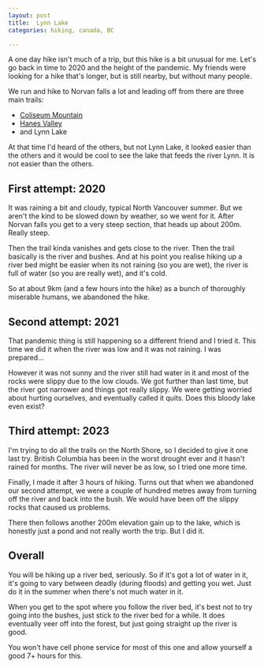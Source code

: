 ```yaml
---
layout: post
title:  Lynn Lake
categories: hiking, canada, BC

---
```


A one day hike isn't much of a trip, but this hike is a bit unusual for me. Let's go back in time to 2020 and the height of the pandemic. My friends were looking for a hike that's longer, but is still nearby, but without many people.

We run and hike to Norvan falls a lot and leading off from there are three main trails:
* [Coliseum Mountain](https://www.strava.com/activities/3989340157)
* [Hanes Valley](https://www.strava.com/activities/5788093741/)
* and Lynn Lake

At that time I'd heard of the others, but not Lynn Lake, it looked easier than the others and it would be cool to see the lake that feeds the river Lynn. It is not easier than the others.

## First attempt: 2020

It was raining a bit and cloudy, typical North Vancouver summer. But we aren't the kind to be slowed down by weather, so we went for it. After Norvan falls you get to a very steep section, that heads up about 200m. Really steep.

Then the trail kinda vanishes and gets close to the river. Then the trail basically is the river and bushes. And at his point you realise hiking up a river bed might be easier when its not raining (so you are wet), the river is full of water (so you are really wet), and it's cold.

So at about 9km (and a few hours into the hike) as a bunch of thoroughly miserable humans, we abandoned the hike.

## Second attempt: 2021

That pandemic thing is still happening so a different friend and I tried it. This time we did it when the river was low and it was not raining. I was prepared...
 
<div class="strava-embed-placeholder" data-embed-type="activity" data-embed-id="5643789066"></div><script src="https://strava-embeds.com/embed.js"></script>

However it was not sunny and the river still had water in it and most of the rocks were slippy due to the low clouds. We got further than last time, but the river got narrower and things got really slippy. We were getting worried about hurting ourselves, and eventually called it quits. Does this bloody lake even exist?

## Third attempt: 2023

I'm trying to do all the trails on the North Shore, so I decided to give it one last try. British Columbia has been in the worst drought ever and it hasn't rained for months. The river will never be as low, so I tried one more time.

<div class="strava-embed-placeholder" data-embed-type="activity" data-embed-id="9739621297"></div><script src="https://strava-embeds.com/embed.js"></script>

Finally, I made it after 3 hours of hiking. Turns out that when we abandoned our second attempt, we were a couple of hundred metres away from turning off the river and back into the bush. We would have been off the slippy rocks that caused us problems.

There then follows another 200m elevation gain up to the lake, which is honestly just a pond and not really worth the trip. But I did it.

## Overall

You will be hiking up a river bed, seriously. So if it's got a lot of water in it, it's going to vary between deadly (during floods) and getting you wet. Just do it in the summer when there's not much water in it. 

When you get to the spot where you follow the river bed, it's best not to try going into the bushes, just stick to the river bed for a while. It does eventually veer off into the forest, but just going straight up the river is good.

You won't have cell phone service for most of this one and allow yourself a good 7+ hours for this.